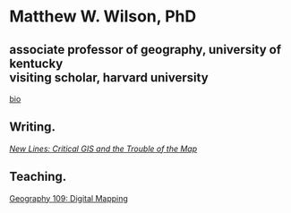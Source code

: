 # Matthew W. Wilson, PhD

## associate professor of geography, university of kentucky<br>visiting scholar, harvard university

[bio](https://wilsonism.github.io/bio/)

## Writing.

[*New Lines: Critical GIS and the Trouble of the Map*](https://www.upress.umn.edu/book-division/books/new-lines)

## Teaching.

[Geography 109: Digital Mapping](https://wilsonism.github.io/geo109/)
